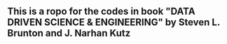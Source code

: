 ## This is a ropo for the codes in book "DATA DRIVEN SCIENCE & ENGINEERING" by Steven L. Brunton and J. Narhan Kutz   